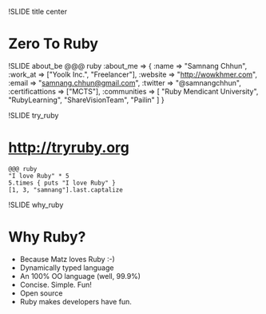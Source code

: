 !SLIDE title center
# Zero To Ruby #

!SLIDE about_be
	@@@ ruby
    :about_me => {
      :name => "Samnang Chhun",
      :work_at => ["Yoolk Inc.", "Freelancer"],
      :website => "http://wowkhmer.com",
      :email => "samnang.chhun@gmail.com",
      :twitter => "@samnangchhun",
      :certificattions => ["MCTS"],
      :communities => [
        "Ruby Mendicant University",
        "RubyLearning",
		"ShareVisionTeam",
        "Pailin"
      ]
    }

!SLIDE try_ruby
# http://tryruby.org #
	@@@ ruby
	"I love Ruby" * 5
	5.times { puts "I love Ruby" }
	[1, 3, "samnang"].last.captalize

!SLIDE why_ruby
# Why Ruby? #
* Because Matz loves Ruby :-)
* Dynamically typed language
* An 100% OO language (well, 99.9%)
* Concise. Simple. Fun!
* Open source
* Ruby makes developers have fun.





